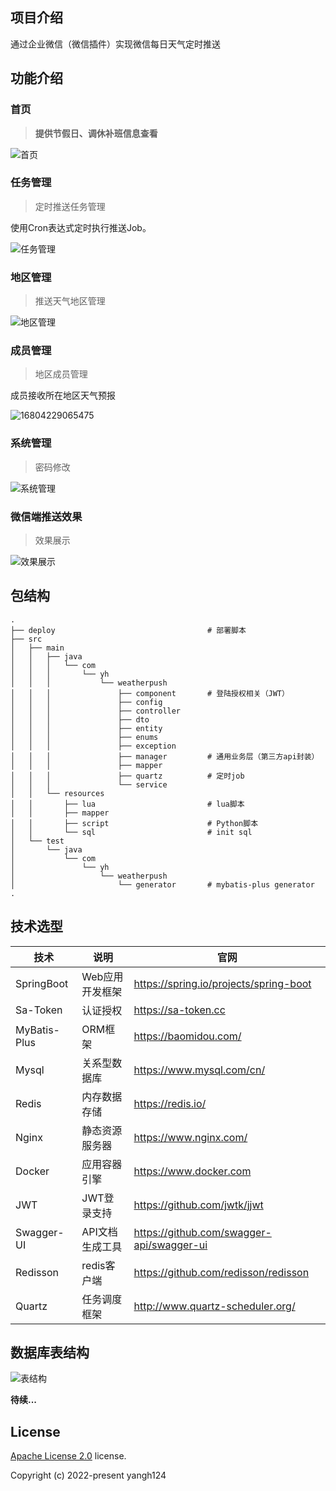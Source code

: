 ## 项目介绍

通过企业微信（微信插件）实现微信每日天气定时推送

## 功能介绍

### 首页

> **提供节假日、调休补班信息查看**

![首页](http://yh-blog-files.oss-cn-hangzhou.aliyuncs.com/2023/04/02/16804225092237.jpg)

### 任务管理

> 定时推送任务管理

使用Cron表达式定时执行推送Job。

![任务管理](http://yh-blog-files.oss-cn-hangzhou.aliyuncs.com/2023/04/02/16804227868870.jpg)

### 地区管理

> 推送天气地区管理

![地区管理](http://yh-blog-files.oss-cn-hangzhou.aliyuncs.com/2023/04/02/16804228462658.jpg)

### 成员管理

> 地区成员管理

成员接收所在地区天气预报

![16804229065475](http://yh-blog-files.oss-cn-hangzhou.aliyuncs.com/2023/04/02/16804229065475.jpg)

### 系统管理

> 密码修改

![系统管理](http://yh-blog-files.oss-cn-hangzhou.aliyuncs.com/2023/04/02/16804230312036.jpg)

### 微信端推送效果

> 效果展示

![效果展示](https://img-blog.csdnimg.cn/img_convert/7eb2c0132b46fdec6f661eec6f321efc.png)

## 包结构

```
.
├── deploy                                  # 部署脚本
├── src         
│   ├── main
│   │   ├── java
│   │   │   └── com
│   │   │       └── yh
│   │   │           └── weatherpush
│   │   │               ├── component       # 登陆授权相关（JWT）
│   │   │               ├── config
│   │   │               ├── controller
│   │   │               ├── dto
│   │   │               ├── entity
│   │   │               ├── enums
│   │   │               ├── exception
│   │   │               ├── manager         # 通用业务层（第三方api封装）
│   │   │               ├── mapper
│   │   │               ├── quartz          # 定时job
│   │   │               └── service
│   │   └── resources
│   │       ├── lua                         # lua脚本
│   │       ├── mapper
│   │       ├── script                      # Python脚本
│   │       └── sql                         # init sql
│   └── test
│       └── java
│           └── com
│               └── yh
│                   └── weatherpush
│                       └── generator       # mybatis-plus generator
.
```

## 技术选型

| 技术           | 说明        | 官网                                        |
|--------------|-----------|-------------------------------------------|
| SpringBoot   | Web应用开发框架 | https://spring.io/projects/spring-boot    |
| Sa-Token     | 认证授权      | https://sa-token.cc                       |
| MyBatis-Plus | ORM框架     | https://baomidou.com/                     |
| Mysql        | 关系型数据库    | https://www.mysql.com/cn/                 |
| Redis        | 内存数据存储    | https://redis.io/                         |
| Nginx        | 静态资源服务器   | https://www.nginx.com/                    |
| Docker       | 应用容器引擎    | https://www.docker.com                    |
| JWT          | JWT登录支持   | https://github.com/jwtk/jjwt              |
| Swagger-UI   | API文档生成工具 | https://github.com/swagger-api/swagger-ui |
| Redisson     | redis客户端  | https://github.com/redisson/redisson      |
| Quartz       | 任务调度框架    | http://www.quartz-scheduler.org/          |

## 数据库表结构

![表结构](http://yh-blog-files.oss-cn-hangzhou.aliyuncs.com/2023/06/11/16864572674612.jpg)

**待续...**

## License

[Apache License 2.0](https://github.com/yangh124/weather-push/blob/master/LICENSE) license.

Copyright (c) 2022-present yangh124